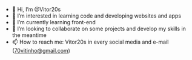 - 👋 Hi, I’m @Vitor20s
- 👀 I’m interested in learning code and developing websites and apps
- 🌱 I’m currently learning front-end
- 💞️ I’m looking to collaborate on some projects and develop my skills in the meantime
- 📫 How to reach me: Vitor20s in every social media and e-mail (70vitinho@gmail.com)
